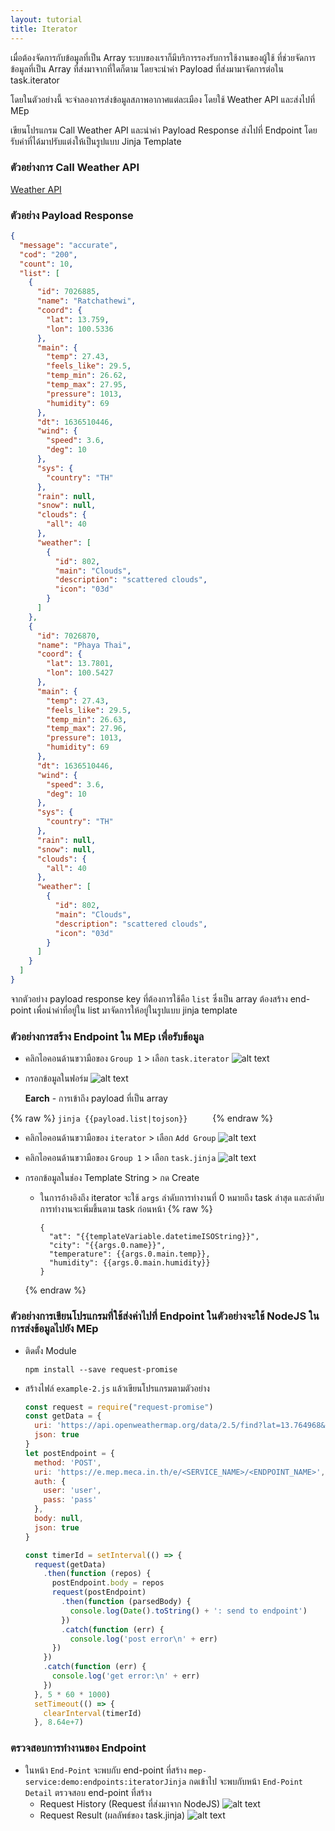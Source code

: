 ```yaml
---
layout: tutorial
title: Iterator
---
```


เมื่อต้องจัดการกับข้อมูลที่เป็น Array ระบบของเราก็มีบริการรองรับการใช้งานของผู้ใช้ ที่ช่วยจัดการข้อมูลที่เป็น Array ที่ส่งมาจากที่ใดก็ตาม โดยจะนำค่า Payload ที่ส่งมามาจัดการต่อใน task.iterator

โดยในตัวอย่างนี้ จะจำลองการส่งข้อมูลสภาพอากาศแต่ละเมือง โดยใช้ Weather API และส่งไปที่ MEp

เขียนโปรแกรม Call Weather API และนำค่า Payload Response ส่งไปที่ Endpoint โดยรับค่าที่ได้มาปรับแต่งให้เป็นรูปแบบ Jinja Template

### ตัวอย่างการ Call Weather API
[Weather API](https://api.openweathermap.org/data/2.5/find?lat=13.764968&lon=100.538245&cnt=10&appid=f47eeabecaa43594079886ab0fcd1508&units=metric)

### ตัวอย่าง Payload Response
```json
{
  "message": "accurate",
  "cod": "200",
  "count": 10,
  "list": [
    {
      "id": 7026885,
      "name": "Ratchathewi",
      "coord": {
        "lat": 13.759,
        "lon": 100.5336
      },
      "main": {
        "temp": 27.43,
        "feels_like": 29.5,
        "temp_min": 26.62,
        "temp_max": 27.95,
        "pressure": 1013,
        "humidity": 69
      },
      "dt": 1636510446,
      "wind": {
        "speed": 3.6,
        "deg": 10
      },
      "sys": {
        "country": "TH"
      },
      "rain": null,
      "snow": null,
      "clouds": {
        "all": 40
      },
      "weather": [
        {
          "id": 802,
          "main": "Clouds",
          "description": "scattered clouds",
          "icon": "03d"
        }
      ]
    },
    {
      "id": 7026870,
      "name": "Phaya Thai",
      "coord": {
        "lat": 13.7801,
        "lon": 100.5427
      },
      "main": {
        "temp": 27.43,
        "feels_like": 29.5,
        "temp_min": 26.63,
        "temp_max": 27.96,
        "pressure": 1013,
        "humidity": 69
      },
      "dt": 1636510446,
      "wind": {
        "speed": 3.6,
        "deg": 10
      },
      "sys": {
        "country": "TH"
      },
      "rain": null,
      "snow": null,
      "clouds": {
        "all": 40
      },
      "weather": [
        {
          "id": 802,
          "main": "Clouds",
          "description": "scattered clouds",
          "icon": "03d"
        }
      ]
    }
  ]
}
```

จากตัวอย่าง payload response key ที่ต้องการใช้คือ `list` ซึ่งเป็น array ต้องสร้าง end-point เพื่อนำค่าที่อยู่ใน list มาจัดการให้อยู่ในรูปแบบ jinja template

### ตัวอย่างการสร้าง Endpoint ใน MEp เพื่อรับข้อมูล

* คลิกไอคอนด้านขวามือของ `Group 1` > เลือก `task.iterator`
![alt text](./images/iteratorJinja/1.png 'End-Point Form')

* กรอกข้อมูลในฟอร์ม
![alt text](./images/iteratorJinja/2.png 'End-Point Form')

  __Earch__ - การเข้าถึง payload ที่เป็น array

{% raw %}
    ```jinja
      {{payload.list|tojson}}    
    ```
{% endraw %}

* คลิกไอคอนด้านขวามือของ `iterator` > เลือก `Add Group`
![alt text](./images/iteratorJinja/3.png 'Add Group')

* คลิกไอคอนด้านขวามือของ `Group 1` > เลือก `task.jinja`
![alt text](./images/iteratorJinja/4.png 'task.jinja')

* กรอกข้อมูลในช่อง Template String > กด Create
  * ในการอ้างอิงถึง iterator จะใช้ `args` ลำดับการทำงานที่ 0 หมายถึง task ล่าสุด และลำดับการทำงานจะเพิ่มขึ้นตาม task ก่อนหน้า
    {% raw %}
    ```jinja
    {
      "at": "{{templateVariable.datetimeISOString}}",
      "city": "{{args.0.name}}",
      "temperature": {{args.0.main.temp}},
      "humidity": {{args.0.main.humidity}}
    }  
    ```
  {% endraw %}

### ตัวอย่างการเขียนโปรแกรมที่ใช้ส่งค่าไปที่ Endpoint ในตัวอย่างจะใช้ NodeJS ในการส่งข้อมูลไปยัง MEp

* ติดตั้ง Module

  ```
  npm install --save request-promise
  ```

* สร้างไฟล์ `example-2.js` แล้วเขียนโปรแกรมตามตัวอย่าง
  ```javascript
  const request = require("request-promise")
  const getData = {
    uri: 'https://api.openweathermap.org/data/2.5/find?lat=13.764968&lon=100.538245&cnt=10&appid=f47eeabecaa43594079886ab0fcd1508&units=metric',
    json: true
  }
  let postEndpoint = {
    method: 'POST',
    uri: 'https://e.mep.meca.in.th/e/<SERVICE_NAME>/<ENDPOINT_NAME>',
    auth: {
      user: 'user',
      pass: 'pass'
    },
    body: null,
    json: true
  }

  const timerId = setInterval(() => {
    request(getData)
      .then(function (repos) {
        postEndpoint.body = repos
        request(postEndpoint)
          .then(function (parsedBody) {
            console.log(Date().toString() + ': send to endpoint')
          })
          .catch(function (err) {
            console.log('post error\n' + err)
        })
      })
      .catch(function (err) {
        console.log('get error:\n' + err)
      })
    }, 5 * 60 * 1000)
    setTimeout(() => {
      clearInterval(timerId)
    }, 8.64e+7)
  ```

### ตรวจสอบการทำงานของ Endpoint

* ในหน้า `End-Point` จะพบกับ end-point ที่สร้าง `mep-service:demo:endpoints:iteratorJinja` กดเข้าไป จะพบกับหน้า `End-Point Detail` ตรวจสอบ end-point ที่สร้าง
  * Request History (Request ที่ส่งมาจาก NodeJS)
  ![alt text](./images/iteratorJinja/5.png 'Request History')
  * Request Result (ผลลัพธ์ของ task.jinja)
  ![alt text](./images/iteratorJinja/6.png 'Request Result')